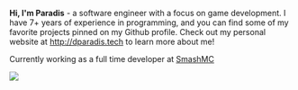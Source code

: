 **Hi, I'm Paradis** - a software engineer with a focus on game development. I have 7+ years of experience in programming, and you can find some of my favorite projects pinned on my Github profile. Check out my personal website at http://dparadis.tech to learn more about me!

Currently working as a full time developer at [SmashMC](https://github.com/SmashMC-Development)

![](https://komarev.com/ghpvc/?username=Paradis4432)

